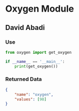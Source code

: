 # Oxygen Module

## David Abadi

### Use
```python
from oxygen import get_oxygen

if __name__ == '__main__':
    print(get_oxygen())
```

### Returned Data

```JSON
{
    "name": "oxygen",
    "values": [98]
}
```
